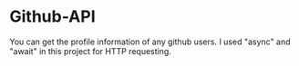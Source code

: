 # Github-API
You can get the profile information of any github users.
I used "async" and "await" in this project for HTTP requesting.
